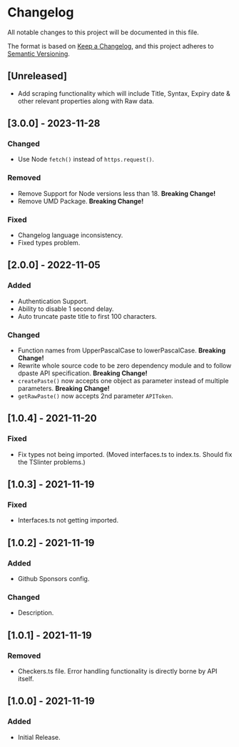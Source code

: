 <!-- markdownlint-disable-file MD024 -->

# Changelog

All notable changes to this project will be documented in this file.

The format is based on [Keep a Changelog](https://keepachangelog.com/en/1.1.0/),
and this project adheres to [Semantic Versioning](https://semver.org/spec/v2.0.0.html).

## [Unreleased]

- Add scraping functionality which will include Title, Syntax, Expiry date & other relevant properties along with Raw data.

## [3.0.0] - 2023-11-28

### Changed

- Use Node `fetch()` instead of `https.request()`.

### Removed

- Remove Support for Node versions less than 18. **Breaking Change!**
- Remove UMD Package. **Breaking Change!**

### Fixed

- Changelog language inconsistency.
- Fixed types problem.

## [2.0.0] - 2022-11-05

### Added

- Authentication Support.
- Ability to disable 1 second delay.
- Auto truncate paste title to first 100 characters.

### Changed

- Function names from UpperPascalCase to lowerPascalCase. **Breaking Change!**
- Rewrite whole source code to be zero dependency module and to follow dpaste API specification. **Breaking Change!**
- `createPaste()` now accepts one object as parameter instead of multiple parameters. **Breaking Change!**
- `getRawPaste()` now accepts 2nd parameter `APIToken`.

## [1.0.4] - 2021-11-20

### Fixed

- Fix types not being imported. (Moved interfaces.ts to index.ts. Should fix the TSlinter problems.)

## [1.0.3] - 2021-11-19

### Fixed

- Interfaces.ts not getting imported.

## [1.0.2] - 2021-11-19

### Added

- Github Sponsors config.

### Changed

- Description.

## [1.0.1] - 2021-11-19

### Removed

- Checkers.ts file. Error handling functionality is directly borne by API itself.

## [1.0.0] - 2021-11-19

### Added

- Initial Release.
